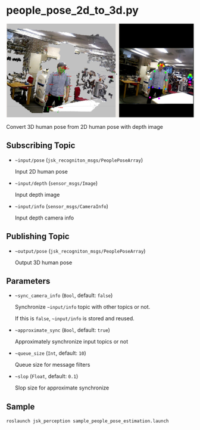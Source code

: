 # people\_pose\_2d\_to\_3d.py

![](images/people_pose_2d_to_3d.png)

Convert 3D human pose from 2D human pose with depth image

## Subscribing Topic

* `~input/pose` (`jsk_recogniton_msgs/PeoplePoseArray`)

  Input 2D human pose

* `~input/depth` (`sensor_msgs/Image`)

  Input depth image

* `~input/info` (`sensor_msgs/CameraInfo`)

  Input depth camera info

## Publishing Topic

* `~output/pose` (`jsk_recogniton_msgs/PeoplePoseArray`)

  Output 3D human pose

## Parameters

* `~sync_camera_info` (`Bool`, default: `false`)

  Synchronize `~input/info` topic with other topics or not.

  If this is `false`, `~input/info` is stored and reused.

* `~approximate_sync` (`Bool`, default: `true`)

  Approximately synchronize input topics or not

* `~queue_size` (`Int`, default: `10`)

  Queue size for message filters

* `~slop` (`Float`, default: `0.1`)

  Slop size for approximate synchronize

## Sample

```bash
roslaunch jsk_perception sample_people_pose_estimation.launch
```
